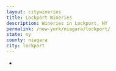 ```yaml
---
layout: citywineries
title: Lockport Wineries
description: Wineries in Lockport, NY
permalink: /new-york/niagara/lockport/
state: ny
county: niagara
city: lockport
---
```

-
